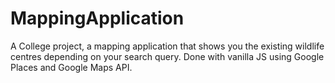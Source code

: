 # MappingApplication
A College project, a mapping application that shows you the existing wildlife centres depending on your search query. Done with vanilla JS using Google Places and Google Maps API.
